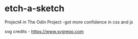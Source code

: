 # etch-a-sketch
Project4 in The Odin Project
-got more confidence in css and js

svg credits - https://www.svgrepo.com